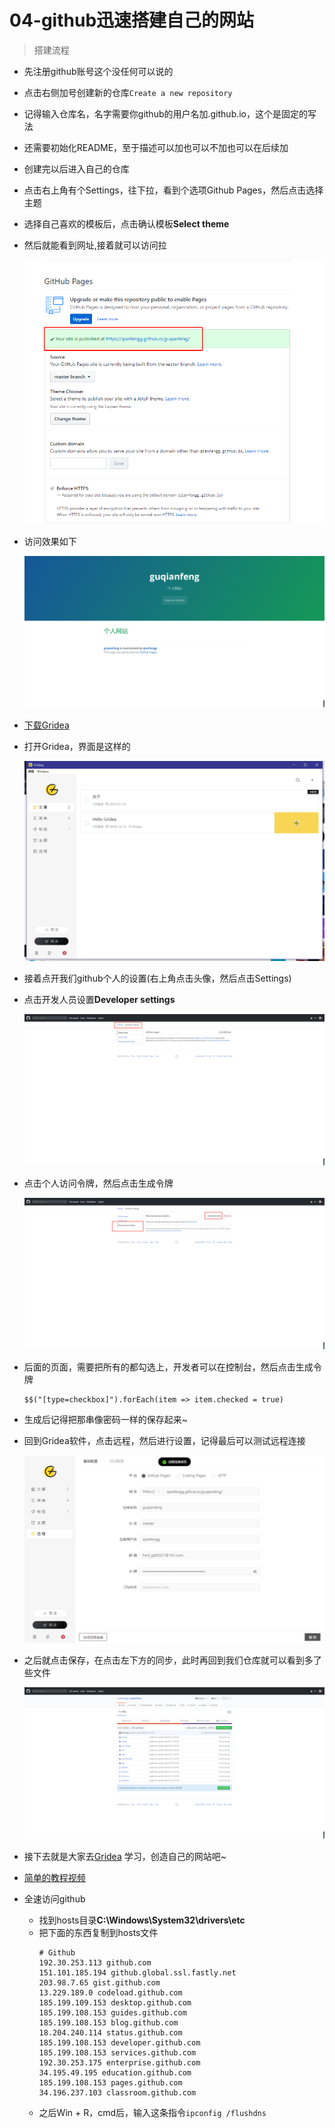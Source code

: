 # 04-github迅速搭建自己的网站

> 搭建流程

* 先注册github账号这个没任何可以说的
* 点击右侧加号创建新的仓库`Create a new repository`
* 记得输入仓库名，名字需要你github的用户名加.github.io，这个是固定的写法
* 还需要初始化README，至于描述可以加也可以不加也可以在后续加
* 创建完以后进入自己的仓库
* 点击右上角有个Settings，往下拉，看到个选项Github Pages，然后点击选择主题    
* 选择自己喜欢的模板后，点击确认模板**Select theme**
* 然后就能看到网址,接着就可以访问拉

    ![](./images/能看到自己网站的网址.jpg)

* 访问效果如下

    ![](./images/访问效果.jpg)

* [下载Gridea](https://gridea.dev/#started)    

* 打开Gridea，界面是这样的

    ![](./images/Gridea界面.jpg)

* 接着点开我们github个人的设置(右上角点击头像，然后点击Settings)   

* 点击开发人员设置**Developer settings**

    ![](./images/点击开发人员设置.jpg)

* 点击个人访问令牌，然后点击生成令牌 

    ![](./images/个人令牌设置.jpg)

* 后面的页面，需要把所有的都勾选上，开发者可以在控制台，然后点击生成令牌
    ```
    $$("[type=checkbox]").forEach(item => item.checked = true)
    ```    

* 生成后记得把那串像密码一样的保存起来~
* 回到Gridea软件，点击远程，然后进行设置，记得最后可以测试远程连接

    ![](./images/测试远程连接.jpg)

* 之后就点击保存，在点击左下方的同步，此时再回到我们仓库就可以看到多了些文件

    ![](./images/同步后的仓库.jpg)

* 接下去就是大家去[Gridea](https://gridea.dev/) 学习，创造自己的网站吧~ 

* [简单的教程视频](https://www.bilibili.com/video/av69627579/)

* 全速访问github
    * 找到hosts目录**C:\Windows\System32\drivers\etc** 
    * 把下面的东西复制到hosts文件
        ```
        # Github
        192.30.253.113 github.com
        151.101.185.194 github.global.ssl.fastly.net
        203.98.7.65 gist.github.com
        13.229.189.0 codeload.github.com
        185.199.109.153 desktop.github.com 
        185.199.108.153 guides.github.com 
        185.199.108.153 blog.github.com
        18.204.240.114 status.github.com
        185.199.108.153 developer.github.com
        185.199.108.153 services.github.com
        192.30.253.175 enterprise.github.com 
        34.195.49.195 education.github.com 
        185.199.108.153 pages.github.com 
        34.196.237.103 classroom.github.com        
        ```
    * 之后Win + R，cmd后，输入这条指令`ipconfig /flushdns`    